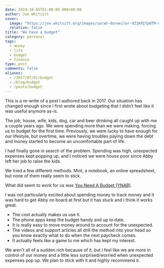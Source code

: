 ```yaml
---
date: 2019-10-05T01:00:00.000+00:00
author: Joe Whitsitt
cover:
  image: "https://joe.whitsitt.org/images/sarah-dorweiler-9Z1KRIfpBTM-unsplash.jpg"
  relative: false
title: "We have a budget"
category: personal
tags: 
  - money
  - life
  - budget
  - finance
type: post
comments: false
aliases:
  - /2017/07/01/budget
  - /blog/budget
  - /posts/budget
---
```


This is a re-write of a post I authored back in 2017. Our situation has changed enough since I first wrote about budgeting that I didn't feel like it was useful anymore as-is.

The job, house, wife, kids, dog, car and beer drinking all caught up with me a couple years ago. We were spending more than we were making, forcing us to budget for the first time. Previously, we were lucky to have enough for our lifestyle, but overtime, we were having troubles paying down the debt and money started to become an uncomfortable part of life.

I had finally gone in search of the problem. Spending was high, unexpected expenses kept popping up, and I noticed we were house poor since Abby left her job to raise the kids.

We tried a few different methods. Mint, a notebook, an online spreadsheet, but none of them really seem to stick.

What did seem to work for us was [You Need A Budget (YNAB)](https://ynab.com/referral/?ref=9UkrVw89pWW1o_NU&utm_source=customer_referral).

I was not particularly excited about spending money to track money and it was hard to get Abby on board at first but it has stuck and I think it works great.

- The cost actually makes us use it.
- The phone apps keep the budget handy and up to date.
- It is really easy to move money around to account for the unexpected.
- The videos and support articles all drill the method into your head so you know exactly what to do when the next paycheck comes.
- It actually feels like a game to me which has kept my interest.

We aren't all of a sudden rich because of it, but I feel like we are more in control of our money and a little less surprised/worried when unexpected expenses pop up. We plan to stick with it and highly recommend it.
